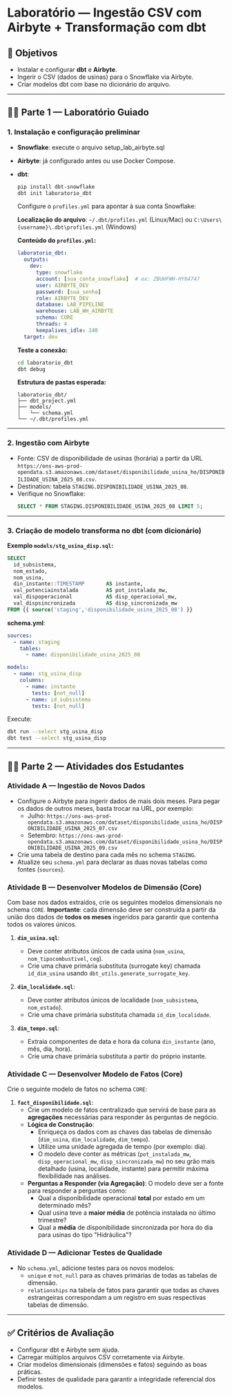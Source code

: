 # Laboratório — Ingestão CSV com Airbyte + Transformação com dbt

## 🎯 Objetivos
- Instalar e configurar **dbt** e **Airbyte**.  
- Ingerir o CSV (dados de usinas) para o Snowflake via Airbyte.  
- Criar modelos dbt com base no dicionário do arquivo.  

---

## 🧑‍🏫 Parte 1 — Laboratório Guiado

### 1. Instalação e configuração preliminar
- **Snowflake**: execute o arquivo setup_lab_airbyte.sql
- **Airbyte**: já configurado antes ou use Docker Compose.  
- **dbt**:
  ```bash
  pip install dbt-snowflake
  dbt init laboratorio_dbt
  ```
  Configure o `profiles.yml` para apontar à sua conta Snowflake:
  
  **Localização do arquivo**: `~/.dbt/profiles.yml` (Linux/Mac) ou `C:\Users\{username}\.dbt\profiles.yml` (Windows)
  
  **Conteúdo do `profiles.yml`:**
  ```yaml
  laboratorio_dbt:
    outputs:
      dev:
        type: snowflake
        account: [sua_conta_snowflake]  # ex: ZBUHFWH-HY64747
        user: AIRBYTE_DEV
        password: [sua_senha]
        role: AIRBYTE_DEV
        database: LAB_PIPELINE
        warehouse: LAB_WH_AIRBYTE
        schema: CORE
        threads: 4
        keepalives_idle: 240
    target: dev
  ```
  
  **Teste a conexão:**
  ```bash
  cd laboratorio_dbt
  dbt debug
  ```
  
  **Estrutura de pastas esperada:**
  ```
  laboratorio_dbt/
  ├── dbt_project.yml
  ├── models/
  │   └── schema.yml
  └── ~/.dbt/profiles.yml
  ```

---

### 2. Ingestão com Airbyte
- Fonte: CSV de disponibilidade de usinas (horária) a partir da URL `https://ons-aws-prod-opendata.s3.amazonaws.com/dataset/disponibilidade_usina_ho/DISPONIBILIDADE_USINA_2025_08.csv`.  
- Destination: tabela `STAGING.DISPONIBILIDADE_USINA_2025_08`.  
- Verifique no Snowflake:
  ```sql
  SELECT * FROM STAGING.DISPONIBILIDADE_USINA_2025_08 LIMIT 5;
  ```

---

### 3. Criação de modelo transforma no dbt (com dicionário)

**Exemplo `models/stg_usina_disp.sql`:**
```sql
SELECT
  id_subsistema,
  nom_estado,
  nom_usina,
  din_instante::TIMESTAMP       AS instante,
  val_potenciainstalada         AS pot_instalada_mw,
  val_dispoperacional           AS disp_operacional_mw,
  val_dispsincronizada          AS disp_sincronizada_mw
FROM {{ source('staging','disponibilidade_usina_2025_08') }}
```

**schema.yml**:
```yaml
sources:
  - name: staging
    tables:
      - name: disponibilidade_usina_2025_08

models:
  - name: stg_usina_disp
    columns:
      - name: instante
        tests: [not_null]
      - name: id_subsistema
        tests: [not_null]
```

Execute:
```bash
dbt run --select stg_usina_disp
dbt test --select stg_usina_disp
```

---

## 🧑‍💻 Parte 2 — Atividades dos Estudantes

### Atividade A — Ingestão de Novos Dados
- Configure o Airbyte para ingerir dados de mais dois meses. Para pegar os dados de outros meses, basta trocar na URL, por exemplo:
  - Julho: `https://ons-aws-prod-opendata.s3.amazonaws.com/dataset/disponibilidade_usina_ho/DISPONIBILIDADE_USINA_2025_07.csv`
  - Setembro: `https://ons-aws-prod-opendata.s3.amazonaws.com/dataset/disponibilidade_usina_ho/DISPONIBILIDADE_USINA_2025_09.csv`
- Crie uma tabela de destino para cada mês no schema `STAGING`.
- Atualize seu `schema.yml` para declarar as duas novas tabelas como fontes (`sources`).

### Atividade B — Desenvolver Modelos de Dimensão (Core)
Com base nos dados extraídos, crie os seguintes modelos dimensionais no schema `CORE`. 
**Importante**: cada dimensão deve ser construída a partir da união dos dados de **todos os meses** ingeridos para garantir que contenha todos os valores únicos.

1.  **`dim_usina.sql`**:
    - Deve conter atributos únicos de cada usina (`nom_usina`, `nom_tipocombustivel`, `ceg`).
    - Crie uma chave primária substituta (surrogate key) chamada `id_dim_usina` usando `dbt_utils.generate_surrogate_key`.

2.  **`dim_localidade.sql`**:
    - Deve conter atributos únicos de localidade (`nom_subsistema`, `nom_estado`).
    - Crie uma chave primária substituta chamada `id_dim_localidade`.

3.  **`dim_tempo.sql`**:
    - Extraia componentes de data e hora da coluna `din_instante` (ano, mês, dia, hora).
    - Crie uma chave primária substituta a partir do próprio instante.

### Atividade C — Desenvolver Modelo de Fatos (Core)
Crie o seguinte modelo de fatos no schema `CORE`:

1.  **`fact_disponibilidade.sql`**:
    - Crie um modelo de fatos centralizado que servirá de base para as **agregações** necessárias para responder às perguntas de negócio.
    - **Lógica de Construção**:
        - Enriqueça os dados com as chaves das tabelas de dimensão (`dim_usina`, `dim_localidade`, `dim_tempo`).
        - Utilize uma unidade agregada de tempo (por exemplo: dia).
        - O modelo deve conter as métricas (`pot_instalada_mw`, `disp_operacional_mw`, `disp_sincronizada_mw`) no seu grão mais detalhado (usina, localidade, instante) para permitir máxima flexibilidade nas análises.
    - **Perguntas a Responder (via Agregação)**: O modelo deve ser a fonte para responder a perguntas como:
        - Qual a disponibilidade operacional **total** por estado em um determinado mês?
        - Qual usina teve a **maior média** de potência instalada no último trimestre?
        - Qual a **média** de disponibilidade sincronizada por hora do dia para usinas do tipo "Hidráulica"?

### Atividade D — Adicionar Testes de Qualidade
- No `schema.yml`, adicione testes para os novos modelos:
  - `unique` e `not_null` para as chaves primárias de todas as tabelas de dimensão.
  - `relationships` na tabela de fatos para garantir que todas as chaves estrangeiras correspondam a um registro em suas respectivas tabelas de dimensão.

---

## ✅ Critérios de Avaliação
- Configurar dbt e Airbyte sem ajuda.  
- Carregar múltiplos arquivos CSV corretamente via Airbyte.  
- Criar modelos dimensionais (dimensões e fatos) seguindo as boas práticas.
- Definir testes de qualidade para garantir a integridade referencial dos modelos.

